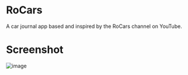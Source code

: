 # RoCars
A car journal app based and inspired by the RoCars channel on YouTube.

# Screenshot
![image](https://github.com/emmanuelmuturia/RoCars/assets/55001497/17d30af8-a0ae-4696-8e2a-ee5ca77a1161)


